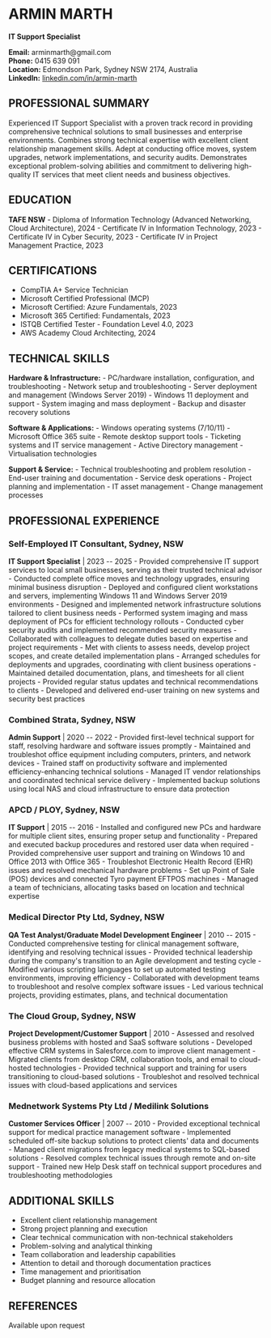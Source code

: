 ARMIN MARTH
===========

**IT Support Specialist**

**Email:** arminmarth\@gmail.com\
**Phone:** 0415 639 091\
**Location:** Edmondson Park, Sydney NSW 2174, Australia\
**LinkedIn:** [linkedin.com/in/armin-marth](https://www.linkedin.com/in/armin-marth/)

PROFESSIONAL SUMMARY
--------------------

Experienced IT Support Specialist with a proven track record in providing comprehensive technical solutions to small businesses and enterprise environments. Combines strong technical expertise with excellent client relationship management skills. Adept at conducting office moves, system upgrades, network implementations, and security audits. Demonstrates exceptional problem-solving abilities and commitment to delivering high-quality IT services that meet client needs and business objectives.

EDUCATION
---------

**TAFE NSW** - Diploma of Information Technology (Advanced Networking, Cloud Architecture), 2024 - Certificate IV in Information Technology, 2023 - Certificate IV in Cyber Security, 2023 - Certificate IV in Project Management Practice, 2023

CERTIFICATIONS
--------------

-   CompTIA A+ Service Technician
-   Microsoft Certified Professional (MCP)
-   Microsoft Certified: Azure Fundamentals, 2023
-   Microsoft 365 Certified: Fundamentals, 2023
-   ISTQB Certified Tester - Foundation Level 4.0, 2023
-   AWS Academy Cloud Architecting, 2024

TECHNICAL SKILLS
----------------

**Hardware & Infrastructure:** - PC/hardware installation, configuration, and troubleshooting - Network setup and troubleshooting - Server deployment and management (Windows Server 2019) - Windows 11 deployment and support - System imaging and mass deployment - Backup and disaster recovery solutions

**Software & Applications:** - Windows operating systems (7/10/11) - Microsoft Office 365 suite - Remote desktop support tools - Ticketing systems and IT service management - Active Directory management - Virtualisation technologies

**Support & Service:** - Technical troubleshooting and problem resolution - End-user training and documentation - Service desk operations - Project planning and implementation - IT asset management - Change management processes

PROFESSIONAL EXPERIENCE
-----------------------

### Self-Employed IT Consultant, Sydney, NSW

**IT Support Specialist** \| 2023 -- 2025 - Provided comprehensive IT support services to local small businesses, serving as their trusted technical advisor - Conducted complete office moves and technology upgrades, ensuring minimal business disruption - Deployed and configured client workstations and servers, implementing Windows 11 and Windows Server 2019 environments - Designed and implemented network infrastructure solutions tailored to client business needs - Performed system imaging and mass deployment of PCs for efficient technology rollouts - Conducted cyber security audits and implemented recommended security measures - Collaborated with colleagues to delegate duties based on expertise and project requirements - Met with clients to assess needs, develop project scopes, and create detailed implementation plans - Arranged schedules for deployments and upgrades, coordinating with client business operations - Maintained detailed documentation, plans, and timesheets for all client projects - Provided regular status updates and technical recommendations to clients - Developed and delivered end-user training on new systems and security best practices

### Combined Strata, Sydney, NSW

**Admin Support** \| 2020 -- 2022 - Provided first-level technical support for staff, resolving hardware and software issues promptly - Maintained and troubleshot office equipment including computers, printers, and network devices - Trained staff on productivity software and implemented efficiency-enhancing technical solutions - Managed IT vendor relationships and coordinated technical service delivery - Implemented backup solutions using local NAS and cloud infrastructure to ensure data protection

### APCD / PLOY, Sydney, NSW

**IT Support** \| 2015 -- 2016 - Installed and configured new PCs and hardware for multiple client sites, ensuring proper setup and functionality - Prepared and executed backup procedures and restored user data when required - Provided comprehensive user support and training on Windows 10 and Office 2013 with Office 365 - Troubleshot Electronic Health Record (EHR) issues and resolved mechanical hardware problems - Set up Point of Sale (POS) devices and connected Tyro payment EFTPOS machines - Managed a team of technicians, allocating tasks based on location and technical expertise

### Medical Director Pty Ltd, Sydney, NSW

**QA Test Analyst/Graduate Model Development Engineer** \| 2010 -- 2015 - Conducted comprehensive testing for clinical management software, identifying and resolving technical issues - Provided technical leadership during the company's transition to an Agile development and testing cycle - Modified various scripting languages to set up automated testing environments, improving efficiency - Collaborated with development teams to troubleshoot and resolve complex software issues - Led various technical projects, providing estimates, plans, and technical documentation

### The Cloud Group, Sydney, NSW

**Project Development/Customer Support** \| 2010 - Assessed and resolved business problems with hosted and SaaS software solutions - Developed effective CRM systems in Salesforce.com to improve client management - Migrated clients from desktop CRM, collaboration tools, and email to cloud-hosted technologies - Provided technical support and training for users transitioning to cloud-based solutions - Troubleshot and resolved technical issues with cloud-based applications and services

### Mednetwork Systems Pty Ltd / Medilink Solutions

**Customer Services Officer** \| 2007 -- 2010 - Provided exceptional technical support for medical practice management software - Implemented scheduled off-site backup solutions to protect clients' data and documents - Managed client migrations from legacy medical systems to SQL-based solutions - Resolved complex technical issues through remote and on-site support - Trained new Help Desk staff on technical support procedures and troubleshooting methodologies

ADDITIONAL SKILLS
-----------------

-   Excellent client relationship management
-   Strong project planning and execution
-   Clear technical communication with non-technical stakeholders
-   Problem-solving and analytical thinking
-   Team collaboration and leadership capabilities
-   Attention to detail and thorough documentation practices
-   Time management and prioritisation
-   Budget planning and resource allocation

REFERENCES
----------

Available upon request
